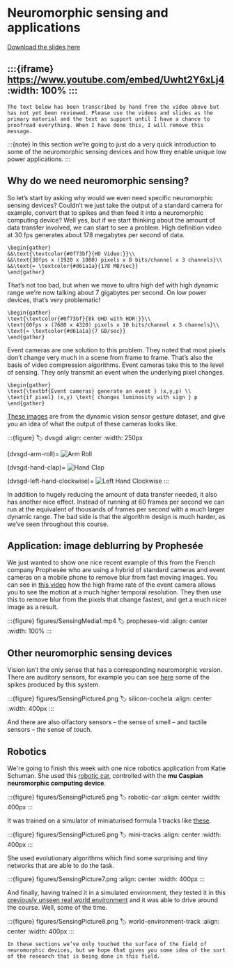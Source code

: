# Neuromorphic sensing and applications

[Download the slides here](slides/W8-V2-sensing-and-applications.pptx)

:::{iframe} https://www.youtube.com/embed/Uwht2Y6xLj4
:width: 100%
:::
---

```{danger} Work in progress
The text below has been transcribed by hand from the video above but has not yet been reviewed. Please use the videos and slides as the primary material and the text as support until I have a chance to proofread everything. When I have done this, I will remove this message.
```

:::{note}
In this section we’re going to just do a very quick introduction to some of the neuromorphic sensing devices and how they enable unique low power applications.
:::

## Why do we need neuromorphic sensing?

So let’s start by asking why would we even need specific neuromorphic sensing devices?
Couldn’t we just take the output of a standard camera for example, convert that to spikes and then feed it into a neuromorphic computing device? Well yes, but if we start thinking about the amount of data transfer involved, we can start to see a problem.
High definition video at 30 fps generates about 178 megabytes per second of data.

```{math}
\begin{gather}
&&\text{\textcolor{#0f73bf}{HD Video:}}\\
&&\text{30fps x (1920 x 1080) pixels x 8 bits/channel x 3 channels}\\
&&\text{= \textcolor{#d61a1a}{178 MB/sec}}
\end{gather}
```

That’s not too bad, but when we move to ultra high def with high dynamic range we’re now talking about 7 gigabytes per second.
On low power devices, that’s very problematic!

```{math}
\begin{gather}
\text{\textcolor{#0f73bf}{8k UHD with HDR:}}\\
\text{60fps x (7680 x 4320) pixels x 10 bits/channel x 3 channels}\\
\text{= \textcolor{#d61a1a}{7 GB/sec}}
\end{gather}
```

Event cameras are one solution to this problem. They noted that most pixels don’t change very much in a scene from frame to frame. That’s also the basis of video compression algorithms. Event cameras take this to the level of sensing. They only transmit an event when the underlying pixel changes.

```{math}
\begin{gather}
\text{\textbf{Event cameras} generate an event } (x,y,p) \\
\text{if pixel} (x,y) \text{ changes luminosity with sign } p 
\end{gather}
```

[These images](#dvsgd) are from the dynamic vision sensor gesture dataset, and give you an idea of what the output of these cameras looks like.

:::{figure}
:label: dvsgd
:align: center
:width: 250px

(dvsgd-arm-roll)=
![Arm Roll](figures/sensingPicture1.gif)

(dvsgd-hand-clap)=
![Hand Clap](figures/sensingPicture2.gif)

(dvsgd-left-hand-clockwise)=
![Left Hand Clockwise](figures/sensingPicture3.gif)
:::

In addition to hugely reducing the amount of data transfer needed, it also has another nice effect. Instead of running at 60 frames per second we can run at the equivalent of thousands of frames per second with a much larger dynamic range.
The bad side is that the algorithm design is much harder, as we’ve seen throughout this course.

## Application: image deblurring by Prophesée

We just wanted to show one nice recent example of this from the French company Prophesée who are using a hybrid of standard cameras and event cameras on a mobile phone to remove blur from fast moving images.
You can see in [this video](#prophesee-vid) how the high frame rate of the event camera allows you to see the motion at a much higher temporal resolution.
They then use this to remove blur from the pixels that change fastest, and get a much nicer image as a result.

:::{figure} figures/SensingMedia1.mp4
:label: prophesee-vid
:align: center
:width: 100%
:::

## Other neuromorphic sensing devices

Vision isn’t the only sense that has a corresponding neuromorphic version.
There are auditory sensors, for example you can see [here](#silicon-cochela) some of the spikes produced by this system.

:::{figure} figures/SensingPicture4.png
:label: silicon-cochela
:align: center
:width: 400px
:::

And there are also olfactory sensors – the  sense of smell – and tactile sensors – the sense of touch.

## Robotics

We're going to finish this week with one nice robotics application from Katie Schuman.
She used this [robotic car](#robotic-car), controlled with the **mu Caspian neuromorphic computing device**.

:::{figure} figures/SensingPicture5.png
:label: robotic-car
:align: center
:width: 400px
:::

It was trained on a simulator of miniaturised formula 1 tracks like [these](#mini-tracks).

:::{figure} figures/SensingPicture6.png
:label: mini-tracks
:align: center
:width: 400px
:::

She used evolutionary algorithms which find some surprising and tiny networks that are able to do the task.

:::{figure} figures/SensingPicture7.png
:align: center
:width: 400px
:::

And finally, having trained it in a simulated environment, they tested it in this [previously unseen real world environment](#world-environment-track) and it was able to drive around the course. Well, some of the time.

:::{figure} figures/SensingPicture8.png
:label: world-environment-track
:align: center
:width: 400px
:::

```{seealso} That's it!
In these sections we’ve only touched the surface of the field of neuromorphic devices, but we hope that gives you some idea of the sort of the research that is being done in this field.
```